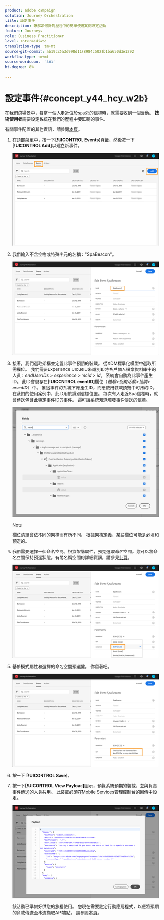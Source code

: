 ```yaml
---
product: adobe campaign
solution: Journey Orchestration
title: 設定事件
description: 瞭解如何針對歷程中的簡單使用案例設定活動
feature: Journeys
role: Business Practitioner
level: Intermediate
translation-type: tm+mt
source-git-commit: ab19cc5a3d998d1178984c5028b1ba650d3e1292
workflow-type: tm+mt
source-wordcount: '361'
ht-degree: 8%

---
```



# 設定事件{#concept_y44_hcy_w2b}

在我們的場景中，每當一個人走近位於spa旁的信標時，就需要收到一個活動。 **技術使用者**&#x200B;需要設定系統在我們的歷程中要監聽的事件。

有關事件配置的其他資訊，請參閱[本頁](../event/about-events.md)。

1. 在頂部菜單中，按一下&#x200B;**[!UICONTROL Events]**&#x200B;頁籤，然後按一下&#x200B;**[!UICONTROL Add]**&#x200B;以建立新事件。

   ![](../assets/journeyuc1_1.png)

1. 我們輸入不含空格或特殊字元的名稱：&quot;SpaBeacon&quot;。

   ![](../assets/journeyuc1_2.png)

1. 接著，我們選取架構並定義此事件預期的裝載。 從XDM標準化模型中選取所需欄位。 我們需要Experience CloudID來識別即時客戶個人檔案資料庫中的人員：_endUserIDs > experience > mcid > id_。 系統會自動為此事件產生ID。 此ID會儲存在&#x200B;**[!UICONTROL eventID]**&#x200B;欄位（_體驗>促銷活動>協調> eventID_）中。 推送事件的系統不應產生ID，而應使用裝載預覽中可用的ID。 在我們的使用案例中，此ID用於識別信標位置。 每次有人走近Spa信標時，就會傳送包含此特定事件ID的事件。 這可讓系統知道觸發事件傳送的信標。

   ![](../assets/journeyuc1_3.png)

   >[!NOTE]
   >
   >欄位清單會依不同的架構而有所不同。 根據架構定義，某些欄位可能是必填和預選的。

1. 我們需要選擇一個命名空間。根據架構屬性，預先選取命名空間。您可以將命名空間保持預選狀態。有關名稱空間的詳細資訊，請參見[此頁](../event/selecting-the-namespace.md)。

   ![](../assets/journeyuc1_6.png)

1. 基於模式屬性和選擇的命名空間預選鍵。 你留著吧。

   ![](../assets/journeyuc1_5.png)

1. 按一下 **[!UICONTROL Save]**。

1. 按一下&#x200B;**[!UICONTROL View Payload]**&#x200B;圖示，預覽系統預期的裝載，並與負責事件傳送的人員共用。 此裝載必須在Mobile Services管理控制台的回傳中設定。

   ![](../assets/journeyuc1_7.png)

   該活動已準備好供您的旅程使用。 您現在需要設定行動應用程式，以便將預期的負載傳送至串流擷取API端點。 請參閱[本頁](../event/additional-steps-to-send-events-to-journey-orchestration.md)。